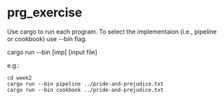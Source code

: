 # prg_exercise
Use cargo to run each program. To select the implementaion (i.e., pipeline or cookbook) use --bin flag.

cargo run --bin [imp] [input file]


e.g.:

```console
cd week2
cargo run --bin pipeline ../pride-and-prejudice.txt
cargo run --bin cookbook ../pride-and-prejudice.txt
```
